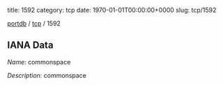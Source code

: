 title: 1592
category: tcp
date: 1970-01-01T00:00:00+0000
slug: tcp/1592

[portdb](/) / [tcp](/category/tcp.html) / 1592


## IANA Data

_Name:_ commonspace

_Description:_ commonspace

